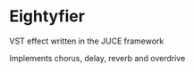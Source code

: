 # Eightyfier
VST effect written in the JUCE framework

Implements chorus, delay, reverb and overdrive
